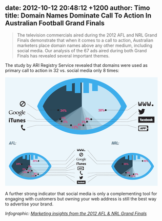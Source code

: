 date: 2012-10-12 20:48:12 +1200
author: Timo
title: Domain Names Dominate Call To Action In Australian Football Grand Finals
----

> The television commercials aired during the 2012 AFL and NRL Grand Finals demonstrate that when it comes to a call to action, Australian marketers place domain names above any other medium, including social media. Our analysis of the 67 ads aired during both Grand Finals has revealed several important themes.

The study by ARI Registry Service revealed that domains were used as primary call to action in 32 vs. social media only 8 times:

[![ari-infographics.png](/media/2012-10-12-ari-infographics.png)](http://www.ariservices.com/grand_final_marketing-infographic.php)

A further strong indicator that social media is only a complementing tool for engaging with customers but owning your web address is still the best way to advertise your brand.

*Infographic: [Marketing insights from the 2012 AFL & NRL Grand Finals](http://www.ariservices.com/grand_final_marketing-infographic.php)*
